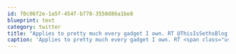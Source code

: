 ```yaml
---
id: f0c06f2e-1a5f-454f-b778-3550d86a1be8
blueprint: text
category: twitter
title: "Applies to pretty much every gadget I own. RT @ThisIsSethsBlog: Seth's Blog: Dissatisfaction guaranteed http://bit.ly/dmFhIA"
caption: 'Applies to pretty much every gadget I own. RT <span class="username username_linked">@<a href="https://twitter.com/ThisIsSethsBlog" title="Seth Godin">ThisIsSethsBlog</a></span>: Seth''s Blog: Dissatisfaction guaranteed http://bit.ly/dmFhIA'
---
```

